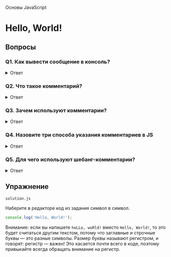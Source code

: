Основы JavaScript

# Hello, World!

## Вопросы

### Q1. Как вывести сообщение в консоль?

<details>
<summary>Ответ</summary>

Объект `console` с методом `log` выводит сообщение в консоль.

</details>

### Q2. Что такое комментарий?

<details>
  <summary>Ответ</summary>

**Комментарий** - это текст в коде, который не читается интерпретатором и не влияет на результат выполнения кода.

</details>

### Q3. Зачем используют комментарии?

<details>
  <summary>Ответ</summary>

**Комментарии используются для:**

- добавления подсказок, заметок, предложений, предупреждений;
- предотвращения выполнения кода при отладке.

</details>

### Q4. Назовите три способа указания комментариев в JS

<details>
  <summary>Ответ</summary>

Комментарии в JavaScript бывают трех видов.

1. `//` - двойной слэш. Весь текст в строке после двойного слэша будет комментарием.

```javascript
// Это комментарий в строке
console.log('Hi!'); // Это комментарий после инструкции
```

2. `/* */` - текст внутри будет закомментирован. Можно использовать на одной или нескольких строках.

```javascript
/* Это однострочный комментарий */

/* 
  Этот комментарий располагается 
  на нескольких строках.
*/

// Пример отключения выполнения console.log()
// внутри определения функции comment
const comment = () => {
  /* console.log("Hello world!"); */
};
```

3. `#!` - шебанг комментарий определяет путь к JavaScript интерпретатору, скрипт которого вы хотите выполнить.

**Действителен только в самом начале скрипта или модуля. Пробелы перед `#!` запрещены. Комментарий состоит из всех символов после `#!` и до конца первой строки.**

```javascript
#!/usr/bin/env node
console.log('Hello world');
```

  </p>
</details>

### Q5. Для чего используют шебанг-комментарии?

<details>
  <summary>Ответ</summary>

`#!` - шебанг комментарий определяет путь к JavaScript интерпретатору, скрипт которого вы хотите выполнить.

</details>

## Упражнение

`solution.js`

Наберите в редакторе код из задания символ в символ.

```javascript
console.log('Hello, World!');
```

Внимание: если вы напишете `heLLo, woRld!` вместо `Hello, World!`, то это будет считаться другим текстом, потому что заглавные и строчные буквы — это разные символы. Размер буквы называют регистром, и говорят: регистр — важен! Это касается почти всего в коде, поэтому привыкайте всегда обращать внимание на регистр.
